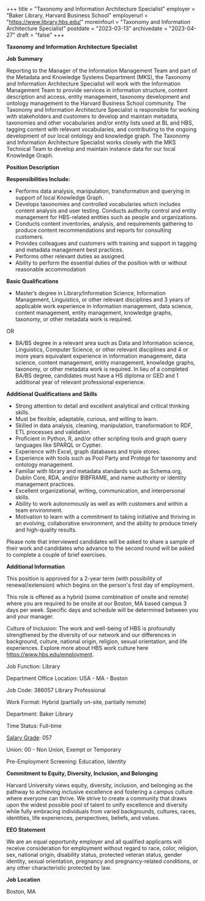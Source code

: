 +++
title = "Taxonomy and Information Architecture Specialist"
employer = "Baker Library, Harvard Business School"
employerurl = "https://www.library.hbs.edu/"
moreinfourl = "Taxonomy and Information Architecture Specialist"
postdate = "2023-03-13"
archivedate = "2023-04-27"
draft = "false"
+++

**Taxonomy and Information Architecture Specialist**

**Job Summary**

Reporting to the Manager of the Information Management Team and part of the Metadata and Knowledge Systems Department (MKS), the Taxonomy and Information Architecture Specialist will work with the Information Management Team to provide services in information structure, content description and access, entity management, taxonomy development and ontology management to the Harvard Business School community. The Taxonomy and Information Architecture Specialist is responsible for working with stakeholders and customers to develop and maintain metadata, taxonomies and other vocabularies and/or entity lists used at BL and HBS, tagging content with relevant vocabularies, and contributing to the ongoing development of our local ontology and knowledge graph. The Taxonomy and Information Architecture Specialist works closely with the MKS Technical Team to develop and maintain instance data for our local Knowledge Graph.

**Position Description**

**Responsibilities Include:**

- Performs data analysis, manipulation, transformation and querying in support of local Knowledge Graph.
- Develops taxonomies and controlled vocabularies which includes content analysis and user testing. Conducts authority control and entity management for HBS-related entities such as people and organizations.
- Conducts content inventories, analysis, and requirements gathering to produce content recommendations and reports for consulting customers.
- Provides colleagues and customers with training and support in tagging and metadata management best practices.
- Performs other relevant duties as assigned.
- Ability to perform the essential duties of the position with or without reasonable accommodation

**Basic Qualifications**

- Master’s degree in Library/Information Science, Information Management, Linguistics, or other relevant disciplines and 3 years of applicable work experience in information management, data science, content management, entity management, knowledge graphs, taxonomy, or other metadata work is required.

OR

- BA/BS degree in a relevant area such as Data and Information science, Linguistics, Computer Science, or other relevant disciplines and 4 or more years equivalent experience in information management, data science, content management, entity management, knowledge graphs, taxonomy, or other metadata work is required. In lieu of a completed BA/BS degree, candidates must have a HS diploma or GED and 1 additional year of relevant professional experience.

**Additional Qualifications and Skills**

- Strong attention to detail and excellent analytical and critical thinking skills.
- Must be flexible, adaptable, curious, and willing to learn.
- Skilled in data analysis, cleaning, manipulation, transformation to RDF, ETL processes and validation.
- Proficient in Python, R, and/or other scripting tools and graph query languages like SPARQL or Cypher.
- Experience with Excel, graph databases and triple stores.
- Experience with tools such as Pool Party and Protégé for taxonomy and ontology management.
- Familiar with library and metadata standards such as Schema.org, Dublin Core, RDA, and/or BIBFRAME, and name authority or identity management practices.
- Excellent organizational, writing, communication, and interpersonal skills.
- Ability to work autonomously as well as with customers and within a team environment.
- Motivation to learn with a commitment to taking initiative and thriving in an evolving, collaborative environment, and the ability to produce timely and high-quality results.


Please note that interviewed candidates will be asked to share a sample of their work and candidates who advance to the second round will be asked to complete a couple of brief exercises.

**Additional Information**

This position is approved for a 2-year term (with possibility of renewal/extension) which begins on the person's first day of employment.

This role is offered as a hybrid (some combination of onsite and remote) where you are required to be onsite at our Boston, MA based campus 3 days per week. Specific days and schedule will be determined between you and your manager.

Culture of Inclusion: The work and well-being of HBS is profoundly strengthened by the diversity of our network and our differences in background, culture, national origin, religion, sexual orientation, and life experiences. Explore more about HBS work culture here https://www.hbs.edu/employment.

Job Function: Library

Department Office Location: USA - MA - Boston

Job Code: 386057 Library Professional

Work Format: Hybrid (partially on-site, partially remote)

Department: Baker Library

Time Status: Full-time

[Salary Grade](https://hr.harvard.edu/salary-ranges#ranges): 057

Union: 00 - Non Union, Exempt or Temporary

Pre-Employment Screening: Education, Identity

**Commitment to Equity, Diversity, Inclusion, and Belonging**

Harvard University views equity, diversity, inclusion, and belonging as the pathway to achieving inclusive excellence and fostering a campus culture where everyone can thrive. We strive to create a community that draws upon the widest possible pool of talent to unify excellence and diversity while fully embracing individuals from varied backgrounds, cultures, races, identities, life experiences, perspectives, beliefs, and values.

**EEO Statement**

We are an equal opportunity employer and all qualified applicants will receive consideration for employment without regard to race, color, religion, sex, national origin, disability status, protected veteran status, gender identity, sexual orientation, pregnancy and pregnancy-related conditions, or any other characteristic protected by law.

**Job Location**

Boston, MA
